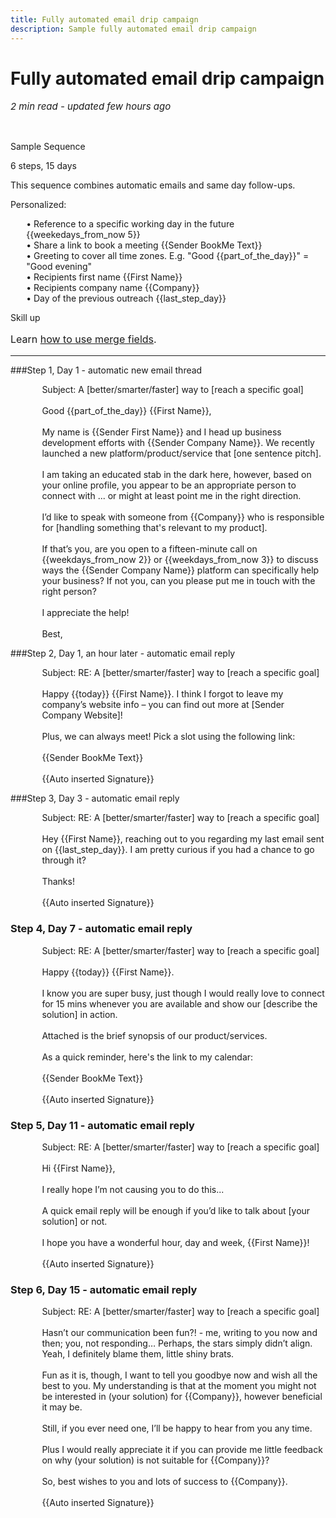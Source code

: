 ```yaml
---
title: Fully automated email drip campaign
description: Sample fully automated email drip campaign
---
```


  
# Fully automated email drip campaign

<p style="font-size:15px"><i>2 min read - updated few hours ago</i> </p>
<!-- ShareThis BEGIN -->
<div class="addthis_inline_share_toolbox"></div>
<!-- End ShareThis -->
<br>


Sample Sequence

6 steps, 15 days

This sequence combines automatic emails and same day follow-ups. 

Personalized: 
<p style="margin-left:5%;">
• Reference to a specific working day in the future &lcub;&lcub;weekedays_from_now 5&rcub;&rcub;<br>
• Share a link to book a meeting &lcub;&lcub;Sender BookMe Text&rcub;&rcub;<br>
• Greeting to cover all time zones. E.g. "Good &lcub;&lcub;part_of_the_day&rcub;&rcub;" = "Good evening"<br>
• Recipients first name &lcub;&lcub;First Name&rcub;&rcub;<br>
• Recipients company name &lcub;&lcub;Company&rcub;&rcub;<br>
• Day of the previous outreach &lcub;&lcub;last_step_day&rcub;&rcub;<br>
</p>

<div class="admonition hint">
<p class="admonition-title">Skill up</p>
<p style="font-size:16px">
Learn <a href="../Using-Merge-Fields/">how to use merge fields</a>.</p>
</div>

<hr>
###Step 1, Day  1 - automatic new email thread
<p style="margin-left:10%;">
Subject: A [better/smarter/faster] way to [reach a specific goal]<br><br>
Good &lcub;&lcub;part_of_the_day&rcub;&rcub; &lcub;&lcub;First Name&rcub;&rcub;,
<br><br>
My name is &lcub;&lcub;Sender First Name&rcub;&rcub; and I head up business development efforts with &lcub;&lcub;Sender Company Name&rcub;&rcub;. We recently launched a new platform/product/service that [one sentence pitch].
<br><br>
I am taking an educated stab in the dark here, however, based on your online profile, you appear to be an appropriate person to connect with ... or might at least point me in the right direction.
<br><br>
I’d like to speak with someone from &lcub;&lcub;Company&rcub;&rcub; who is responsible for [handling something that's relevant to my product].
<br><br>
If that’s you, are you open to a fifteen-minute call on &lcub;&lcub;weekdays_from_now 2&rcub;&rcub; or &lcub;&lcub;weekdays_from_now 3&rcub;&rcub; to discuss ways the &lcub;&lcub;Sender Company Name&rcub;&rcub; platform can specifically help your business? If not you, can you please put me in touch with the right person?
<br><br>
I appreciate the help!
<br><br>
Best,
</p>

###Step 2, Day 1, an hour later - automatic email reply
<p style="margin-left:10%;">
Subject: RE: A [better/smarter/faster] way to [reach a specific goal]<br><br>
Happy &lcub;&lcub;today&rcub;&rcub; &lcub;&lcub;First Name&rcub;&rcub;. I think I forgot to leave my company’s website info – you can find out more at [Sender Company Website]!
<br><br>
Plus, we can always meet! Pick a slot using the following link:
<br><br>
&lcub;&lcub;Sender BookMe Text&rcub;&rcub;
<br><br>
&lcub;&lcub;Auto inserted Signature&rcub;&rcub;
</p>


###Step 3, Day 3 - automatic email reply
<p style="margin-left:10%;">
Subject: RE: A [better/smarter/faster] way to [reach a specific goal]
<br><br>
Hey &lcub;&lcub;First Name&rcub;&rcub;, reaching out to you regarding my last email sent on &lcub;&lcub;last_step_day&rcub;&rcub;. I am pretty curious if you had a chance to go through it?
<br><br>
Thanks!
<br><br>
&lcub;&lcub;Auto inserted Signature&rcub;&rcub;
</p>

### Step 4, Day 7 - automatic email reply
<p style="margin-left:10%;">
Subject: RE: A [better/smarter/faster] way to [reach a specific goal]
<br><br>
Happy &lcub;&lcub;today&rcub;&rcub; &lcub;&lcub;First Name&rcub;&rcub;.
<br><br>
I know you are super busy, just though I would really love to connect for 15 mins whenever you are available and show our [describe the solution] in action.
<br><br>
Attached is the brief synopsis of our product/services.
<br><br>
As a quick reminder, here's the link to my calendar:
<br><br>
&lcub;&lcub;Sender BookMe Text&rcub;&rcub;
<br><br>
&lcub;&lcub;Auto inserted Signature&rcub;&rcub;
</p>


### Step 5, Day 11 - automatic email reply
<p style="margin-left:10%;">
Subject: RE: A [better/smarter/faster] way to [reach a specific goal]
<br><br>
Hi &lcub;&lcub;First Name&rcub;&rcub;,
<br><br>
I really hope I’m not causing you to do this...
<br><br>
A quick email reply will be enough if you’d like to talk about [your solution] or not.
<br><br>
I hope you have a wonderful hour, day and week, &lcub;&lcub;First Name&rcub;&rcub;!
<br><br>
&lcub;&lcub;Auto inserted Signature&rcub;&rcub;
</p>

### Step 6, Day 15 - automatic email reply
<p style="margin-left:10%;">
Subject: RE: A [better/smarter/faster] way to [reach a specific goal]
<br><br>
Hasn’t our communication been fun?! - me, writing to you now and then; you, not responding… Perhaps, the stars simply didn’t align. Yeah, I definitely blame them, little shiny brats.
<br><br>
Fun as it is, though, I want to tell you goodbye now and wish all the best to you. My understanding is that at the moment you might not be interested in (your solution) for &lcub;&lcub;Company&rcub;&rcub;, however beneficial it may be.
<br><br>
Still, if you ever need one, I’ll be happy to hear from you any time.
<br><br>
Plus I would really appreciate it if you can provide me little feedback on why (your solution) is not suitable for &lcub;&lcub;Company&rcub;&rcub;?
<br><br>
So, best wishes to you and lots of success to &lcub;&lcub;Company&rcub;&rcub;.
<br><br>
&lcub;&lcub;Auto inserted Signature&rcub;&rcub;
</p>

















